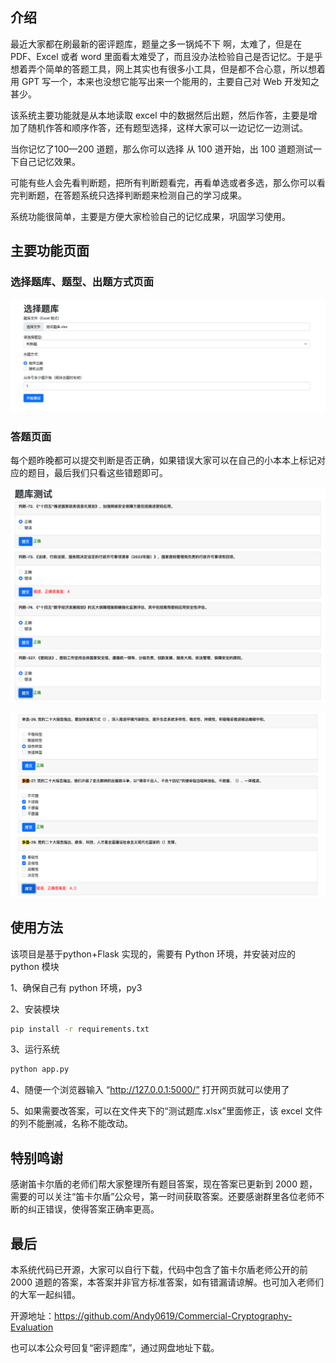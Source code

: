 ## 介绍

最近大家都在刷最新的密评题库，题量之多一锅炖不下 啊，太难了，但是在 PDF、Excel 或者 word 里面看太难受了，而且没办法检验自己是否记忆。于是乎想着弄个简单的答题工具，网上其实也有很多小工具，但是都不合心意，所以想着用 GPT 写一个，本来也没想它能写出来一个能用的，主要自己对 Web 开发知之甚少。

该系统主要功能就是从本地读取 excel 中的数据然后出题，然后作答，主要是增加了随机作答和顺序作答，还有题型选择，这样大家可以一边记忆一边测试。

当你记忆了100—200 道题，那么你可以选择 从 100 道开始，出 100 道题测试一下自己记忆效果。

可能有些人会先看判断题，把所有判断题看完，再看单选或者多选，那么你可以看完判断题，在答题系统只选择判断题来检测自己的学习成果。

系统功能很简单，主要是方便大家检验自己的记忆成果，巩固学习使用。

## 主要功能页面

### 选择题库、题型、出题方式页面

![](pic/Pasted%20image%2020230705114226.png)

### 答题页面
每个题昨晚都可以提交判断是否正确，如果错误大家可以在自己的小本本上标记对应的题目，最后我们只看这些错题即可。

![](pic/Pasted%20image%2020230705114415.png)

![](pic/Pasted%20image%2020230705114546.png)

## 使用方法

该项目是基于python+Flask 实现的，需要有 Python 环境，并安装对应的 python 模块

1、确保自己有 python 环境，py3

2、安装模块

```bash
pip install -r requirements.txt
```

3、运行系统

```bash
python app.py
```

4、随便一个浏览器输入 “http://127.0.0.1:5000/” 打开网页就可以使用了

5、如果需要改答案，可以在文件夹下的“测试题库.xlsx”里面修正，该 excel 文件的列不能删减，名称不能改动。

## 特别鸣谢

感谢笛卡尔盾的老师们帮大家整理所有题目答案，现在答案已更新到 2000 题，需要的可以关注“笛卡尔盾”公众号，第一时间获取答案。还要感谢群里各位老师不断的纠正错误，使得答案正确率更高。

## 最后

本系统代码已开源，大家可以自行下载，代码中包含了笛卡尔盾老师公开的前 2000 道题的答案，本答案并非官方标准答案，如有错漏请谅解。也可加入老师们的大军一起纠错。

开源地址：https://github.com/Andy0619/Commercial-Cryptography-Evaluation

也可以本公众号回复“密评题库”，通过网盘地址下载。